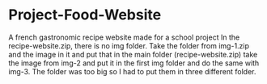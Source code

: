 # Project-Food-Website
A french gastronomic recipe website made for a school project
In the recipe-website.zip, there is no img folder. Take the folder from img-1.zip and the image in it and put that in the main folder (recipe-website.zip) take the image from img-2 and put it in the first img folder and do the same with img-3.
The folder was too big so I had to put them in three different folder.
